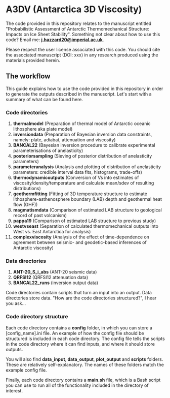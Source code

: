 # A3DV (Antarctica 3D Viscosity)

The code provided in this repository relates to the manuscript entitled "Probabilistic Assessment of Antarctic Thermomechanical Structure: Impacts on Ice Sheet Stability". Something not clear about how to use this code? Email me: **j.hazzard20@imperial.ac.uk**. 

Please respect the user license associated with this code. You should cite the associated manuscript (DOI: xxx) in any research produced using the materials provided herein.

## The workflow 

This guide explains how to use the code provided in this repository in order to generate the outputs described in the manuscript. Let's start with a summary of what can be found here. 

### Code directories
1. **thermalmodel** (Preparation of thermal model of Antarctic oceanic lithosphere aka plate model)
2. **inversiondata** (Preparation of Bayesian inversion data constraints, namely: plate, adiabat, attenuation and viscosity)
3. **BANCAL22** (Bayesian inversion procedure to calibrate experimental parameterisations of anelasticity)
4. **posteriorsampling** (Sieving of posterior distribution of anelasticity parameters)
5. **parameteranalysis** (Analysis and plotting of distribution of anelasticity parameters: credible interval data fits, histograms, trade-offs)
6. **thermodynamicoutputs** (Conversion of Vs into estimates of viscosity/density/temperature and calculate mean/sdev of resulting distributions)
7. **geothermfitting** (Fitting of 3D temperature structure to estimate lithosphere-asthenosphere boundary (LAB) depth and geothermal heat flow (GHF))
8. **magmatismdata** (Comparison of estimated LAB structure to geological record of past volcanism)
9. **pappa19** (Comparison of estimated LAB structure to previous study)
10. **westvseast** (Separation of calculated thermomechanical outputs into West vs. East Antarctica for analysis)
11. **complexviscosity** (Analysis of the effect of time-dependence on agreement between seismic- and geodetic-based inferences of Antarctic viscosity)
### Data directories
1. **ANT-20_S_i_abs** (ANT-20 seismic data)
2. **QRFSI12** (QRFSI12 attenuation data)
3. **BANCAL22_runs** (inversion output data)

Code directories contain scripts that turn an input into an output. Data directories store data. "How are the code directories structured?", I hear you ask...

### Code directory structure
Each code directory contains a **config** folder, in which you can store a [config_name].ini file. An example of how the config file should be structured is included in each code directory. The config file tells the scripts in the code directory where it can find inputs, and where it should store outputs. 

You will also find **data_input**, **data_output**, **plot_output** and **scripts** folders. These are relatively self-explanatory. The names of these folders match the example config file.

Finally, each code directory contains a **main.sh** file, which is a Bash script you can use to run all of the functionality included in the directory of interest.
